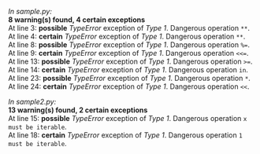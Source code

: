 _In sample.py:_  
**8 warning(s) found, 4 certain exceptions**  
At line 3: **possible** _TypeError_ exception of _Type 1_. Dangerous operation `**`.  
At line 4: **certain** _TypeError_ exception of _Type 1_. Dangerous operation `**`.  
At line 8: **possible** _TypeError_ exception of _Type 1_. Dangerous operation `%=`.  
At line 9: **certain** _TypeError_ exception of _Type 1_. Dangerous operation `<<=`.  
At line 13: **possible** _TypeError_ exception of _Type 1_. Dangerous operation `>=`.  
At line 14: **certain** _TypeError_ exception of _Type 1_. Dangerous operation `in`.  
At line 23: **possible** _TypeError_ exception of _Type 1_. Dangerous operation `*`.  
At line 24: **certain** _TypeError_ exception of _Type 1_. Dangerous operation `<<`.  

_In sample2.py:_  
**13 warning(s) found, 2 certain exceptions**  
At line 15: **possible** _TypeError_ exception of _Type 1_. Dangerous operation `x must be iterable`.  
At line 18: **certain** _TypeError_ exception of _Type 1_. Dangerous operation `1 must be iterable`.  


